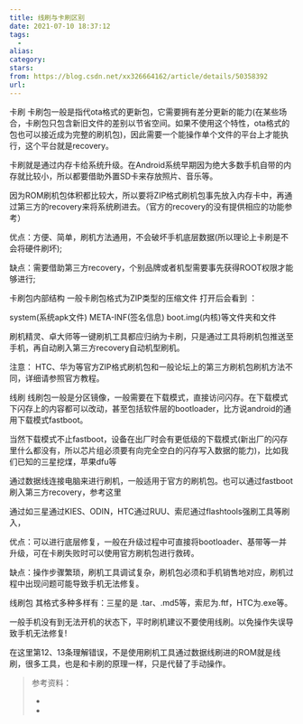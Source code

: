 ```yaml
---
title: 线刷与卡刷区别
date: 2021-07-10 18:37:12
tags:
  - 
alias: 
category: 
stars: 
from: https://blog.csdn.net/xx326664162/article/details/50358392
url: 
---
```


卡刷
卡刷包一般是指代ota格式的更新包，它需要拥有差分更新的能力(在某些场合，卡刷包只包含新旧文件的差别以节省空间。如果不使用这个特性，ota格式的包也可以接近成为完整的刷机包)，因此需要一个能操作单个文件的平台上才能执行，这个平台就是recovery。

卡刷就是通过内存卡给系统升级。在Android系统早期因为绝大多数手机自带的内存就比较小，所以都要借助外置SD卡来存放照片、音乐等。

因为ROM刷机包体积都比较大，所以要将ZIP格式刷机包事先放入内存卡中，再通过第三方的recovery来将系统刷进去。（官方的recovery的没有提供相应的功能参考）

优点：方便、简单，刷机方法通用，不会破坏手机底层数据(所以理论上卡刷是不会将硬件刷坏);

缺点：需要借助第三方recovery，个别品牌或者机型需要事先获得ROOT权限才能够进行;

卡刷包内部结构
一般卡刷包格式为ZIP类型的压缩文件
打开后会看到 ：

system(系统apk文件)
META-INF(签名信息)
boot.img(内核)等文件夹和文件



刷机精灵、卓大师等一键刷机工具都应归纳为卡刷，只是通过工具将刷机包推送至手机，再自动刷入第三方recovery自动机型刷机。

注意： HTC、华为等官方ZIP格式刷机包和一般论坛上的第三方刷机包刷机方法不同，详细请参照官方教程。

线刷
线刷包一般是分区镜像，一般需要在下载模式，直接访问闪存。在下载模式下闪存上的内容都可以改动，甚至包括软件层的bootloader，比方说android的通用下载模式fastboot。

当然下载模式不止fastboot，设备在出厂时会有更低级的下载模式(新出厂的闪存里什么都没有，所以芯片组必须要有向完全空白的闪存写入数据的能力)，比如我们已知的三星挖煤，苹果dfu等

通过数据线连接电脑来进行刷机，一般适用于官方的刷机包。也可以通过fastboot刷入第三方recovery，参考这里

通过如三星通过KIES、ODIN，HTC通过RUU、索尼通过flashtools强刷工具等刷入，

优点：可以进行底层修复，一般在升级过程中可直接将bootloader、基带等一并升级，可在卡刷失败时可以使用官方刷机包进行救砖。

缺点：操作步骤繁琐，刷机工具调试复杂，刷机包必须和手机销售地对应，刷机过程中出现问题可能导致手机无法修复。

线刷包
其格式多种多样有：三星的是 .tar、.md5等，索尼为.ftf，HTC为.exe等。


一般手机没有到无法开机的状态下，平时刷机建议不要使用线刷。以免操作失误导致手机无法修复!

在这里第12、13条理解错误，不是使用刷机工具通过数据线刷进的ROM就是线刷，很多工具，也是和卡刷的原理一样，只是代替了手动操作。

> 参考资料：
> - [](http://jingyan.baidu.com/article/64d05a02708605de55f73b3e.html)
> - [](http://www.zhihu.com/question/24880799)